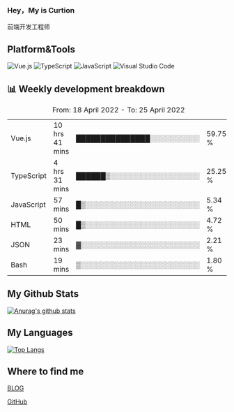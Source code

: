 ### Hey，My is Curtion
前端开发工程师
## Platform&Tools

![Vue.js](https://img.shields.io/badge/-Vue.js-4FC08D?style=flat-square&logo=Vue.js&logoColor=white)
![TypeScript](https://img.shields.io/badge/-TypeScript-007ACC?style=flat-square&logo=typescript&logoColor=white)
![JavaScript](https://img.shields.io/badge/-JavaScript-F7DF1E?style=flat-square&logo=javascript&logoColor=black)
![Visual Studio Code](https://img.shields.io/badge/-VSCode-007ACC?style=flat-square&logo=Visual-Studio-Code&logoColor=white)

## 📊 Weekly development breakdown

<!--START_SECTION:waka-->

<table><caption>From: 18 April 2022 - To: 25 April 2022</caption><tr><td>Vue.js</td><td>10 hrs 41 mins</td><td>███████████████░░░░░░░░░░</td><td>59.75 %</td></tr><tr><td>TypeScript</td><td>4 hrs 31 mins</td><td>██████▒░░░░░░░░░░░░░░░░░░</td><td>25.25 %</td></tr><tr><td>JavaScript</td><td>57 mins</td><td>█▒░░░░░░░░░░░░░░░░░░░░░░░</td><td>5.34 %</td></tr><tr><td>HTML</td><td>50 mins</td><td>█▒░░░░░░░░░░░░░░░░░░░░░░░</td><td>4.72 %</td></tr><tr><td>JSON</td><td>23 mins</td><td>▓░░░░░░░░░░░░░░░░░░░░░░░░</td><td>2.21 %</td></tr><tr><td>Bash</td><td>19 mins</td><td>▒░░░░░░░░░░░░░░░░░░░░░░░░</td><td>1.80 %</td></tr></table>

<!--END_SECTION:waka-->

## My Github Stats

[![Anurag's github stats](https://github-readme-stats.vercel.app/api?username=curtion&count_private=true&show_icons=true&theme=onedark)](https://github.com/anuraghazra/github-readme-stats)

## My Languages

[![Top Langs](https://github-readme-stats.vercel.app/api/top-langs/?username=curtion&layout=compact)](https://github.com/anuraghazra/github-readme-stats)

## Where to find me

[BLOG](https://blog.3gxk.net)

[GitHub](https://github.com/Curtion)
